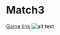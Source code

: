 # Match3
[Game link](https://match3-game.appspot.com/)
![alt text](https://raw.githubusercontent.com/PhuwadonV/Match3/master/Example.png)
